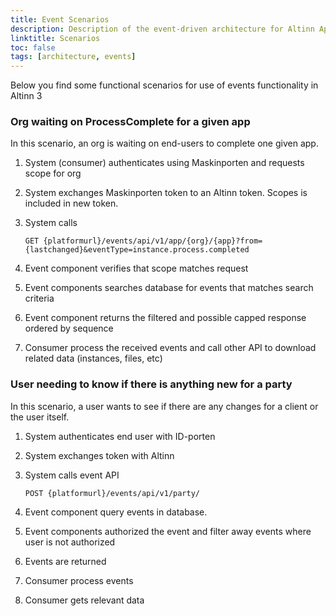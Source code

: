 ```yaml
---
title: Event Scenarios
description: Description of the event-driven architecture for Altinn Apps and Altinn Platform.
linktitle: Scenarios
toc: false
tags: [architecture, events]
---
```



Below you find some functional scenarios for use of events functionality in Altinn 3


### Org waiting on ProcessComplete for a given app

In this scenario, an org is waiting on end-users to complete one given app.

1. System (consumer) authenticates using Maskinporten and requests scope for org
2. System exchanges Maskinporten token to an Altinn token. Scopes is included in new token.
3. System calls

    ```http
    GET {platformurl}/events/api/v1/app/{org}/{app}?from={lastchanged}&eventType=instance.process.completed
    ```

4. Event component verifies that scope matches request
5. Event components searches database for events that matches search criteria
6. Event component returns the filtered and possible capped response ordered by sequence
7. Consumer process the received events and call other API to download related data (instances, files, etc)


### User needing to know if there is anything new for a party

In this scenario, a user wants to see if there are any changes for a client or the user itself.

1. System authenticates end user with ID-porten
2. System exchanges token with Altinn
3. System calls event API

    ```http
    POST {platformurl}/events/api/v1/party/
    ```

4. Event component query events in database.
5. Event components authorized the event and filter away events where user is not authorized
6. Events are returned
7. Consumer process events
8. Consumer gets relevant data

